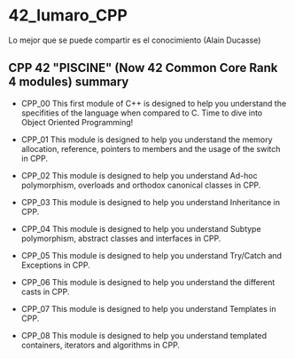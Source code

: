 # 42_lumaro_CPP

Lo mejor que se puede compartir es el conocimiento (Alain Ducasse)

## CPP 42 "PISCINE" (Now 42 Common Core Rank 4 modules) summary

- CPP_00 This first module of C++ is designed to help you understand the specifities of the language when compared to C. Time to dive into Object Oriented Programming!
 
- CPP_01 This module is designed to help you understand the memory allocation, reference, pointers to members and the usage of the switch in CPP.

- CPP_02 This module is designed to help you understand Ad-hoc polymorphism, overloads and orthodox canonical classes in CPP.

- CPP_03 This module is designed to help you understand Inheritance in CPP.

- CPP_04 This module is designed to help you understand Subtype polymorphism, abstract classes and interfaces in CPP.

- CPP_05 This module is designed to help you understand Try/Catch and Exceptions in CPP.

- CPP_06 This module is designed to help you understand the different casts in CPP.

- CPP_07 This module is designed to help you understand Templates in CPP.

- CPP_08 This module is designed to help you understand templated containers, iterators and algorithms in CPP.

